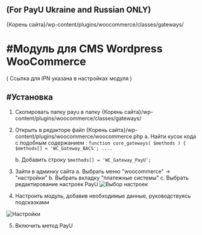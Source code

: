 (For PayU Ukraine and Russian ONLY)
-------
{Корень сайта}/wp-content/plugins/woocommerce/classes/gateways/


#Модуль для CMS Wordpress WooCommerce
======

( Ссылка для IPN указана в настройках модуля )

#Установка
-------------
1. Скопировать папку payu в папку {Корень сайта}/wp-content/plugins/woocommerce/classes/gateways/
2. Открыть в редакторе файл {Корень сайта}/wp-content/plugins/woocommerce/woocommerce.php
	a. Найти кусок кода с подобным содержанием :
		`function core_gateways( $methods ) { $methods[] = 'WC_Gateway_BACS'; .... `
	
	b. Добавить строку  `$methods[] = 'WC_Gateway_PayU';`
3. Зайти в админку сайта
	a. Выбрать меню "woocommerce" -> "настройки"
	b. Выбрать вкладку "платежные системы"
	c. Выбрать редактирование настроек PayU
![Выбор настроек][0]

4. Настроить модуль, добавив необходимые данные, руководствуясь подсказками

![Настройки][1]

5. Включить метод PayU



[0]: https://raw.github.com/PayUUA/Wordpress_Woocommerce/master/choose_settings.png
[1]: https://raw.github.com/PayUUA/Wordpress_Woocommerce/master/settings.png
